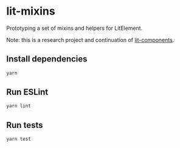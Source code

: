 # lit-mixins

Prototyping a set of mixins and helpers for LitElement.

Note: this is a research project and continuation of [lit-components](https://github.com/web-padawan/lit-components).


## Install dependencies

```sh
yarn
```

## Run ESLint

```sh
yarn lint
```

## Run tests

```sh
yarn test
```
